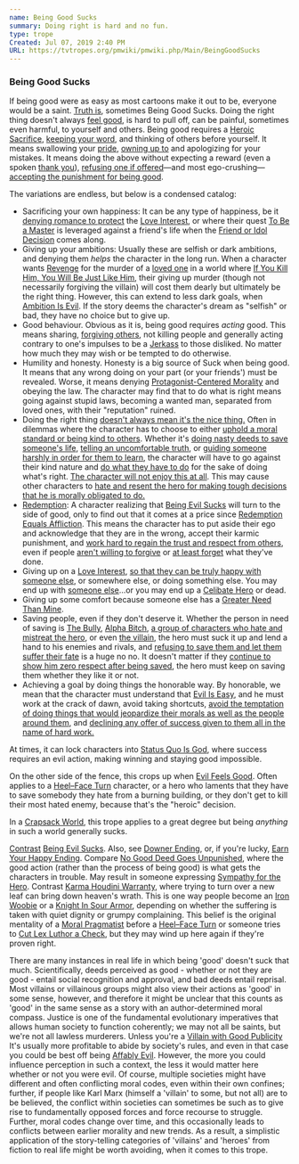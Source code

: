 ```yaml
---
name: Being Good Sucks
summary: Doing right is hard and no fun.
type: trope
Created: Jul 07, 2019 2:40 PM
URL: https://tvtropes.org/pmwiki/pmwiki.php/Main/BeingGoodSucks
---
```


### Being Good Sucks

If being good were as easy as most cartoons make it out to be, everyone would be a saint. [Truth is][1SsCHjx9], sometimes Being Good Sucks. Doing the right thing doesn't always [feel good][IUc9rR1y], is hard to pull off, can be painful, sometimes even harmful, to yourself and others. Being good requires a [Heroic Sacrifice][2KZ7vTLA], [keeping your word][5KQmQ02G], and thinking of others before yourself. It means swallowing your [pride][02D0Ewh3], [owning up to][xpCP34xn] and apologizing for your mistakes. It means doing the above without expecting a reward (even a spoken [thank you][7og7AiOH]), [refusing one if offered][VomOnC6U]—and most ego-crushing—[accepting the punishment for being good][BW1IsYBy].

The variations are endless, but below is a condensed catalog:

- Sacrificing your own happiness: It can be any type of happiness, be it [denying romance to protect][wYaAKJi7] the [Love Interest][5vg6yO0U], or where their quest [To Be a Master][B7ZllhDj] is leveraged against a friend's life when the [Friend or Idol Decision][M0x87kdY] comes along.
- Giving up your ambitions: Usually these are selfish or dark ambitions, and denying them *helps* the character in the long run. When a character wants [Revenge][dvmtUVf5] for the murder of a [loved one][MpqEZL8g] in a world where [If You Kill Him, You Will Be Just Like Him][Xg0V0DLV], their giving up murder (though not necessarily forgiving the villain) will cost them dearly but ultimately be the right thing. However, this can extend to less dark goals, when [Ambition Is Evil][s6JXoiA3]. If the story deems the character's dream as "selfish" or bad, they have no choice but to give up.
- Good behaviour. Obvious as it is, being good requires *acting* good. This means sharing, [forgiving others][qEuVY0c9], not killing people and generally acting contrary to one's impulses to be a [Jerkass][7wa7MkDQ] to those disliked. No matter how much they may wish or be tempted to do otherwise.
- Humility and honesty. Honesty is a big source of Suck when being good. It means that any wrong doing on your part (or your friends') must be revealed. Worse, it means denying [Protagonist-Centered Morality][aOKCbo5i] and obeying the law. The character may find that to do what is right means going against stupid laws, becoming a wanted man, separated from loved ones, with their "reputation" ruined.
- Doing the right thing [doesn't always mean it's the nice thing.][ztMhlBow] Often in dilemmas where the character has to choose to either [uphold a moral standard or being kind to others][bWAgnBWy]. Whether it's [doing nasty deeds to save someone's life][YGNGBEYQ], [telling an uncomfortable truth][18PU4GFQ], or [guiding someone harshly in order for them to learn][54IWu3oC], the character will have to go against their kind nature and [do what they have to do][iMPY3dXV] for the sake of doing what's right. [The character will not enjoy this at all][zDpB1tpP]. This may cause other characters to [hate and resent the hero for making tough decisions that he is morally obligated to do.][H6vo70fb]
- [Redemption][pxjLU0pC]: A character realizing that [Being Evil Sucks][ec5eYFzD] will turn to the side of good, only to find out that it comes at a price since [Redemption Equals Affliction][ZKsOnQc8]. This means the character has to put aside their ego and acknowledge that they are in the wrong, accept their karmic punishment, and [work hard to regain the trust and respect from others][xLN8s7lM], even if people [aren't willing to forgive][YrtmCPii] or [at least forget][gOOIMLT3] what they've done.
- Giving up on a [Love Interest][g5UW20mm], [so that they can be truly happy with someone else][a0L4SBa9], or somewhere else, or doing something else. You may end up with [someone else][xEK6iyGA]...or you may end up a [Celibate Hero][kJtVuD5d] or dead.
- Giving up some comfort because someone else has a [Greater Need Than Mine][Y6D1SZHa].
- Saving people, even if they don't deserve it. Whether the person in need of saving is [The Bully][eTmrZlC8], [Alpha Bitch][d1dXqtxz], [a group of characters who hate and mistreat the hero][RU743ugo], or even [the villain][Fj9lD7eb], the hero must suck it up and lend a hand to his enemies and rivals, and [refusing to save them and let them suffer their fate][506UdW5S] is a huge no no. It doesn't matter if they [continue to show him zero respect after being saved][QAB0JdJP], the hero must keep on saving them whether they like it or not.
- Achieving a goal by doing things the honorable way. By honorable, we mean that the character must understand that [Evil Is Easy][Q5ZhLSnP], and he must work at the crack of dawn, avoid taking shortcuts, [avoid the temptation of doing things that would jeopardize their morals as well as the people around them][s6JXoiA3], and [declining any offer of success given to them all in the name of hard work.][0vLLKD4l]

At times, it can lock characters into [Status Quo Is God][iITZpECc], where success requires an evil action, making winning and staying good impossible.

On the other side of the fence, this crops up when [Evil Feels Good][TtFBR8xz]. Often applies to a [Heel–Face Turn][pxjLU0pC] character, or a hero who laments that they have to save somebody they hate from a burning building, or they don't get to kill their most hated enemy, because that's the "heroic" decision.

In a [Crapsack World][YkY7ChsG], this trope applies to a great degree but being *anything* in such a world generally sucks.

[Contrast][SkVwaub4] [Being Evil Sucks][ec5eYFzD]. Also, see [Downer Ending][waeWSybt], or, if you're lucky, [Earn Your Happy Ending][AlRJQJWE]. Compare [No Good Deed Goes Unpunished][BW1IsYBy], where the good action (rather than the process of being good) is what gets the characters in trouble. May result in someone expressing [Sympathy for the Hero][e15IP9ol]. Contrast [Karma Houdini Warranty][jLnlB0Kz], where trying to turn over a new leaf can bring down heaven's wrath. This is one way people become an [Iron Woobie][JydrG4lk] or a [Knight In Sour Armor][YaxH59dw], depending on whether the suffering is taken with quiet dignity or grumpy complaining. This belief is the original mentality of a [Moral Pragmatist][W5DNEIW6] before a [Heel–Face Turn][pxjLU0pC] or someone tries to [Cut Lex Luthor a Check][OES0C47H], but they may wind up here again if they're proven right.

There are many instances in real life in which being 'good' doesn't suck that much. Scientifically, deeds perceived as good - whether or not they are good - entail social recognition and approval, and bad deeds entail reprisal. Most villains or villainous groups might also view their actions as 'good' in some sense, however, and therefore it might be unclear that this counts as 'good' in the same sense as a story with an author-determined moral compass. Justice is one of the fundamental evolutionary imperatives that allows human society to function coherently; we may not all be saints, but we're not all lawless murderers. Unless you're a [Villain with Good Publicity][d5trDc71] It's usually more profitable to abide by society's rules, and even in that case you could be best off being [Affably Evil][PKszKpuQ]. However, the more you could influence perception in such a context, the less it would matter here whether or not you were evil. Of course, multiple societies might have different and often conflicting moral codes, even within their own confines; further, if people like Karl Marx (himself a 'villain' to some, but not all) are to be believed, the conflict within societies can sometimes be such as to give rise to fundamentally opposed forces and force recourse to struggle. Further, moral codes change over time, and this occasionally leads to conflicts between earlier morality and new trends. As a result, a simplistic application of the story-telling categories of 'villains' and 'heroes' from fiction to real life might be worth avoiding, when it comes to this trope.

<!-- Reference URLs -->
[1SsCHjx9]: https://tvtropes.org/pmwiki/pmwiki.php/Main/FamilyUnfriendlyAesop
[IUc9rR1y]: https://tvtropes.org/pmwiki/pmwiki.php/Main/GoodFeelsGood
[2KZ7vTLA]: https://tvtropes.org/pmwiki/pmwiki.php/Main/HeroicSacrifice
[5KQmQ02G]: https://tvtropes.org/pmwiki/pmwiki.php/Main/IGaveMyWord
[02D0Ewh3]: https://tvtropes.org/pmwiki/pmwiki.php/Main/Pride
[xpCP34xn]: https://tvtropes.org/pmwiki/pmwiki.php/Main/WhatTheHellHero
[7og7AiOH]: https://tvtropes.org/pmwiki/pmwiki.php/Main/ThinkNothingOfIt
[VomOnC6U]: https://tvtropes.org/pmwiki/pmwiki.php/Main/KeepTheReward
[BW1IsYBy]: https://tvtropes.org/pmwiki/pmwiki.php/Main/NoGoodDeedGoesUnpunished
[wYaAKJi7]: https://tvtropes.org/pmwiki/pmwiki.php/Main/ItsNotYouItsMyEnemies
[5vg6yO0U]: https://tvtropes.org/pmwiki/pmwiki.php/Main/LoveInterests
[B7ZllhDj]: https://tvtropes.org/pmwiki/pmwiki.php/Main/ToBeAMaster
[M0x87kdY]: https://tvtropes.org/pmwiki/pmwiki.php/Main/FriendOrIdolDecision
[dvmtUVf5]: https://tvtropes.org/pmwiki/pmwiki.php/Main/Revenge
[MpqEZL8g]: https://tvtropes.org/pmwiki/pmwiki.php/Main/FriendlyTarget
[Xg0V0DLV]: https://tvtropes.org/pmwiki/pmwiki.php/Main/IfYouKillHimYouWillBeJustLikeHim
[s6JXoiA3]: https://tvtropes.org/pmwiki/pmwiki.php/Main/AmbitionIsEvil
[qEuVY0c9]: https://tvtropes.org/pmwiki/pmwiki.php/Main/Forgiveness
[7wa7MkDQ]: https://tvtropes.org/pmwiki/pmwiki.php/Main/JerkAss
[aOKCbo5i]: https://tvtropes.org/pmwiki/pmwiki.php/Main/ProtagonistCenteredMorality
[ztMhlBow]: https://tvtropes.org/pmwiki/pmwiki.php/Main/GoodIsNotNice
[bWAgnBWy]: https://tvtropes.org/pmwiki/pmwiki.php/Main/ToBeLawfulOrGood
[YGNGBEYQ]: https://tvtropes.org/pmwiki/pmwiki.php/Main/CruelToBeKind
[18PU4GFQ]: https://tvtropes.org/pmwiki/pmwiki.php/Main/BrutalHonesty
[54IWu3oC]: https://tvtropes.org/pmwiki/pmwiki.php/Main/GentleTouchVsFirmHand
[iMPY3dXV]: https://tvtropes.org/pmwiki/pmwiki.php/Main/ShootTheDog
[zDpB1tpP]: https://tvtropes.org/pmwiki/pmwiki.php/Main/WasTooHardOnHim
[H6vo70fb]: https://tvtropes.org/pmwiki/pmwiki.php/Main/HeroWithBadPublicity
[pxjLU0pC]: https://tvtropes.org/pmwiki/pmwiki.php/Main/HeelFaceTurn
[ec5eYFzD]: https://tvtropes.org/pmwiki/pmwiki.php/Main/BeingEvilSucks
[ZKsOnQc8]: https://tvtropes.org/pmwiki/pmwiki.php/Main/RedemptionEqualsAffliction
[xLN8s7lM]: https://tvtropes.org/pmwiki/pmwiki.php/Main/MustMakeAmends
[YrtmCPii]: https://tvtropes.org/pmwiki/pmwiki.php/Main/ReformedButRejected
[gOOIMLT3]: https://tvtropes.org/pmwiki/pmwiki.php/Main/ForgivenButNotForgotten
[g5UW20mm]: https://tvtropes.org/pmwiki/pmwiki.php/Main/LoveInterest
[a0L4SBa9]: https://tvtropes.org/pmwiki/pmwiki.php/Main/IWantMyBelovedToBeHappy
[xEK6iyGA]: https://tvtropes.org/pmwiki/pmwiki.php/Main/PairTheSpares
[kJtVuD5d]: https://tvtropes.org/pmwiki/pmwiki.php/Main/CelibateHero
[Y6D1SZHa]: https://tvtropes.org/pmwiki/pmwiki.php/Main/GreaterNeedThanMine
[eTmrZlC8]: https://tvtropes.org/pmwiki/pmwiki.php/Main/TheBully
[d1dXqtxz]: https://tvtropes.org/pmwiki/pmwiki.php/Main/AlphaBitch
[RU743ugo]: https://tvtropes.org/pmwiki/pmwiki.php/Main/AllOfTheOtherReindeer
[Fj9lD7eb]: https://tvtropes.org/pmwiki/pmwiki.php/Main/SaveTheVillain
[506UdW5S]: https://tvtropes.org/pmwiki/pmwiki.php/Main/RefuseToRescueTheDisliked
[QAB0JdJP]: https://tvtropes.org/pmwiki/pmwiki.php/Main/UngratefulBastard
[Q5ZhLSnP]: https://tvtropes.org/pmwiki/pmwiki.php/Main/EvilIsEasy
[0vLLKD4l]: https://tvtropes.org/pmwiki/pmwiki.php/Main/ScrewTheMoneyIHaveRules
[iITZpECc]: https://tvtropes.org/pmwiki/pmwiki.php/Main/StatusQuoIsGod
[TtFBR8xz]: https://tvtropes.org/pmwiki/pmwiki.php/Main/EvilFeelsGood
[YkY7ChsG]: https://tvtropes.org/pmwiki/pmwiki.php/Main/CrapsackWorld
[SkVwaub4]: https://tvtropes.org/pmwiki/pmwiki.php/Main/OppositeTropes
[waeWSybt]: https://tvtropes.org/pmwiki/pmwiki.php/Main/DownerEnding
[AlRJQJWE]: https://tvtropes.org/pmwiki/pmwiki.php/Main/EarnYourHappyEnding
[e15IP9ol]: https://tvtropes.org/pmwiki/pmwiki.php/Main/SympathyForTheHero
[jLnlB0Kz]: https://tvtropes.org/pmwiki/pmwiki.php/Main/KarmaHoudiniWarranty
[JydrG4lk]: https://tvtropes.org/pmwiki/pmwiki.php/Main/IronWoobie
[YaxH59dw]: https://tvtropes.org/pmwiki/pmwiki.php/Main/KnightInSourArmor
[W5DNEIW6]: https://tvtropes.org/pmwiki/pmwiki.php/Main/MoralPragmatist
[OES0C47H]: https://tvtropes.org/pmwiki/pmwiki.php/Main/CutLexLuthorACheck
[d5trDc71]: https://tvtropes.org/pmwiki/pmwiki.php/Main/VillainWithGoodPublicity
[PKszKpuQ]: https://tvtropes.org/pmwiki/pmwiki.php/Main/AffablyEvil
